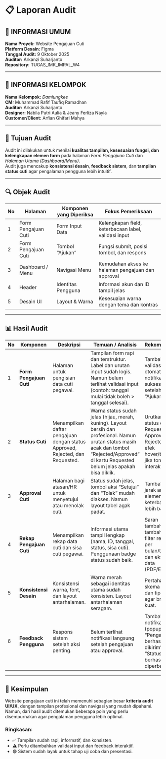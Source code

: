 # 📋 Laporan Audit

## 🧠 INFORMASI UMUM
**Nama Proyek:** Website Pengajuan Cuti  
**Platform Desain:** Figma  
**Tanggal Audit:** 9 Oktober 2025  
**Auditor:** Arkanzi Suharjanto  
**Repository:** TUGAS_IMK_IMPAL_W4  

---

## 👥 INFORMASI KELOMPOK
**Nama Kelompok:** *Damiungkee*  
**CM:** Muhammad Rafif Taufiq Ramadhan  
**Auditor:** Arkanzi Suharjanto  
**Designer:** Nabila Putri Aulia & Jeany Ferliza Nayla  
**Customer/Client:** Arfian Ghifari Mahya  

---

## 🎯 Tujuan Audit
Audit ini dilakukan untuk menilai **kualitas tampilan, kesesuaian fungsi, dan kelengkapan elemen form** pada halaman *Form Pengajuan Cuti* dan *Halaman Utama (Dashboard/Menu)*.  
Audit juga mencakup **konsistensi desain**, **feedback sistem**, dan **tampilan status cuti** agar pengalaman pengguna lebih intuitif.

---

## 🔍 Objek Audit

| No | Halaman             | Komponen yang Diperiksa | Fokus Pemeriksaan                                    |
| -- | ------------------- | ----------------------- | ---------------------------------------------------- |
| 1  | Form Pengajuan Cuti | Form Input Data         | Kelengkapan field, keterbacaan label, validasi input |
| 2  | Form Pengajuan Cuti | Tombol “Ajukan”         | Fungsi submit, posisi tombol, dan respons            |
| 3  | Dashboard / Menu    | Navigasi Menu           | Kemudahan akses ke halaman pengajuan dan approval    |
| 4  | Header              | Identitas Pengguna      | Informasi akun dan ID tampil jelas                   |
| 5  | Desain UI           | Layout & Warna          | Kesesuaian warna dengan tema dan kontras             |

---

## 📊 Hasil Audit

| No | Komponen                 | Deskripsi                                                                     | Temuan / Analisis                                                                                                                                                                                | Rekomendasi                                                                                          | Status                    |
| -- | ------------------------ | ----------------------------------------------------------------------------- | ------------------------------------------------------------------------------------------------------------------------------------------------------------------------------------------------ | ---------------------------------------------------------------------------------------------------- | ------------------------- |
| 1  | **Form Pengajuan Cuti**  | Halaman untuk pengisian data cuti pegawai.                                    | Tampilan form rapi dan terstruktur. Label dan urutan input sudah logis. Namun belum terlihat validasi input (contoh: tanggal mulai tidak boleh > tanggal selesai).                               | Tambahkan validasi otomatis dan notifikasi sukses setelah klik “Ajukan”.                             | Perlu penyempurnaan minor |
| 2  | **Status Cuti**          | Menampilkan daftar pengajuan dengan status Approved, Rejected, dan Requested. | Warna status sudah jelas (hijau, merah, kuning). Layout bersih dan profesional. Namun urutan status masih acak dan tombol “Rejected/Approved” di kartu Requested belum jelas apakah bisa diklik. | Urutkan status dari Requested → Approved → Rejected. Beri efek hover/tooltip jika tombol interaktif. | Sudah layak               |
| 3  | **Approval Cuti**        | Halaman bagi atasan/HR untuk menyetujui atau menolak cuti.                    | Status sudah jelas, tombol aksi “Setujui” dan “Tolak” mudah diakses. Namun layout tabel agak padat.                                                                                              | Tambahkan jarak antar elemen untuk keterbacaan lebih baik.                                           | Sudah layak               |
| 4  | **Rekap Pengajuan Cuti** | Menampilkan rekap data cuti dan sisa cuti pegawai.                            | Informasi utama tampil lengkap (nama, ID, tanggal, status, sisa cuti). Penggunaan badge status sudah baik.                                                                                       | Saran tambahan: tambahkan filter rekap per bulan/tahun dan ekspor data (PDF/Excel).                  | Sudah sesuai              |
| 5  | **Konsistensi Desain**   | Konsistensi warna, font, dan layout antarhalaman.                             | Warna merah sebagai identitas utama sudah konsisten. Layout antarhalaman seragam.                                                                                                                | Pertahankan skema warna dan tipografi agar branding kuat.                                            | Sesuai                    |
| 6  | **Feedback Pengguna**    | Respons sistem setelah aksi penting.                                          | Belum terlihat notifikasi langsung setelah pengajuan atau approval.                                                                                                                              | Tambahkan notifikasi (popup/toast) “Pengajuan berhasil dikirim” atau “Status berhasil diperbarui”.   | Perlu penyempurnaan minor |

---

## 🧾 Kesimpulan
Website pengajuan cuti ini telah memenuhi sebagian besar **kriteria audit UI/UX**, dengan tampilan profesional dan navigasi yang mudah dipahami.  
Namun, dari hasil audit ditemukan beberapa poin yang perlu disempurnakan agar pengalaman pengguna lebih optimal.

### Ringkasan:
- ✅ Tampilan sudah rapi, informatif, dan konsisten.  
- ⚠️ Perlu ditambahkan validasi input dan feedback interaktif.  
- 🟢 Sistem sudah layak untuk tahap uji coba dan presentasi.  
